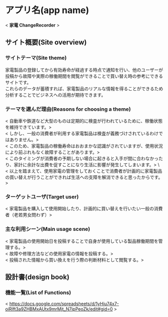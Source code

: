 # アプリ名(app name)

 < **家電 ChangeRecorder** >

## サイト概要(Site overview)

### サイトテーマ(Site theme)

  家電製品の登録してから有効寿命が経過する時点で通知を行い、他のユーザーが投稿から故障や実際の稼働期間を閲覧ができることで買い替え時の参考にできるサイトです。 \
  これらのデータが蓄積すれば、家電製品のリアルな情報を得ることができるため分析することでビジネスへの活用が期待できます。

### テーマを選んだ理由(Reasons for choosing a theme)

 < 自動車や鉄道など大型のものは定期的に検査が行われているために、稼働状態を維持できています。> \
 < しかし、一般の消費者が利用する家電製品は検査が義務づけされているわけではありません。> \
 < このため、家電製品の稼働寿命はおおまかな認識がされていますが、使用状況により前ぶれもなく故障することがあります。> \
 < このタイミングが消費者の予期しない場合に起きると入手が間に合わなかったり、家計に余計な出費を促すことになり生活に影響が発生してしまいます。> \ 
 < 以上を踏まえて、使用家電の管理をしておくことで消費者が計画的に家電製品の買い替えが行うことができれば生活への支障を解消できると思ったからです。>

### ターゲットユーザ(Target user)

 < 家電製品を購入して使用開始したり、計画的に買い替えを行いたい一般の消費者（老若男女問わず）>

### 主な利用シーン(Main usage scene)

 < 家電製品の使用開始日を投稿することで自身が使用している製品稼働期間を管理する。> \
 < 故障や修理方法などの使用家電の情報を投稿する。> \
 < 投稿された情報から買い換えを行う際の判断材料として閲覧する。>

## 設計書(design book)

### 機能一覧(List of Functions)

< https://docs.google.com/spreadsheets/d/1yHiu74x7-oiRlft3a9ZHBMxAUtx9mrMjt_N7ipPeoZk/edit#gid=0 >
